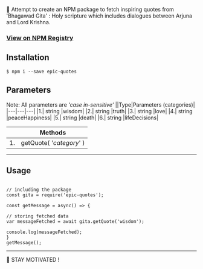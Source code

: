 :sunflower: Attempt to create an NPM package to fetch inspiring quotes from 'Bhagawad Gita' : Holy scripture which includes dialogues between Arjuna and Lord Krishna.

### [View on NPM Registry](https://www.npmjs.com/package/epic-quotes)

## Installation

``` $ npm i --save epic-quotes  ```

## Parameters

Note: All parameters are _'case in-sensitive'_
||Type|Parameters (categories)|
|---|---|---|
|1.| string |wisdom|
|2.| string |truth|
|3.| string |love|
|4.| string |peaceHappiness|
|5.| string |death|
|6.| string |lifeDecisions|

||Methods|
|---|---|
|1.|getQuote( '_category_' )|

---  

## Usage

```

// including the package
const gita = require('epic-quotes');

const getMessage = async() => {

// storing fetched data
var messageFetched = await gita.getQuote('wisdom');

console.log(messageFetched);
}  
getMessage();

```

---

 :sunflower: STAY MOTIVATED !
